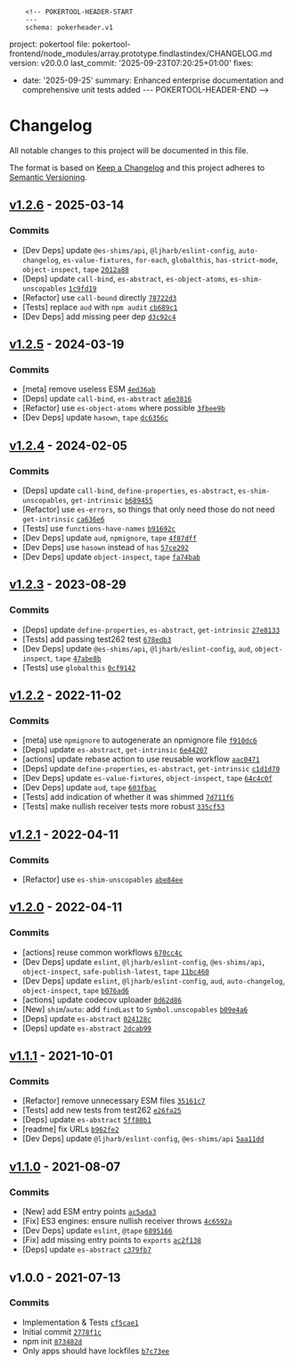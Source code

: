         <!-- POKERTOOL-HEADER-START
        ---
        schema: pokerheader.v1
project: pokertool
file: pokertool-frontend/node_modules/array.prototype.findlastindex/CHANGELOG.md
version: v20.0.0
last_commit: '2025-09-23T07:20:25+01:00'
fixes:
- date: '2025-09-25'
  summary: Enhanced enterprise documentation and comprehensive unit tests added
        ---
        POKERTOOL-HEADER-END -->
# Changelog

All notable changes to this project will be documented in this file.

The format is based on [Keep a Changelog](https://keepachangelog.com/en/1.0.0/)
and this project adheres to [Semantic Versioning](https://semver.org/spec/v2.0.0.html).

## [v1.2.6](https://github.com/es-shims/Array.prototype.findLastIndex/compare/v1.2.5...v1.2.6) - 2025-03-14

### Commits

- [Dev Deps] update `@es-shims/api`, `@ljharb/eslint-config`, `auto-changelog`, `es-value-fixtures`, `for-each`, `globalthis`, `has-strict-mode`, `object-inspect`, `tape` [`2012a88`](https://github.com/es-shims/Array.prototype.findLastIndex/commit/2012a880c41f74183bcfa55df7c800e48ca192e0)
- [Deps] update `call-bind`, `es-abstract`, `es-object-atoms`, `es-shim-unscopables` [`1c9fd19`](https://github.com/es-shims/Array.prototype.findLastIndex/commit/1c9fd195dd01ff8546ef20ae11b5748b390e12de)
- [Refactor] use `call-bound` directly [`78722d3`](https://github.com/es-shims/Array.prototype.findLastIndex/commit/78722d3b00af5523e4071d87d9d2746d61b705f3)
- [Tests] replace `aud` with `npm audit` [`cb689c1`](https://github.com/es-shims/Array.prototype.findLastIndex/commit/cb689c1e11297a9202cd8f1c01299eb2aabde879)
- [Dev Deps] add missing peer dep [`d3c92c4`](https://github.com/es-shims/Array.prototype.findLastIndex/commit/d3c92c4070999ee5d5716334e683a1acee54633b)

## [v1.2.5](https://github.com/es-shims/Array.prototype.findLastIndex/compare/v1.2.4...v1.2.5) - 2024-03-19

### Commits

- [meta] remove useless ESM [`4ed36ab`](https://github.com/es-shims/Array.prototype.findLastIndex/commit/4ed36ab7bde25f3b265a2769163409a939d9a4de)
- [Deps] update `call-bind`, `es-abstract` [`a6e3816`](https://github.com/es-shims/Array.prototype.findLastIndex/commit/a6e38162c958d3a54c73094a84fd27e9e48992d3)
- [Refactor] use `es-object-atoms` where possible [`3fbee9b`](https://github.com/es-shims/Array.prototype.findLastIndex/commit/3fbee9b07d97a472b59204360620a491ff1f3cdd)
- [Dev Deps] update `hasown`, `tape` [`dc6356c`](https://github.com/es-shims/Array.prototype.findLastIndex/commit/dc6356c69902912aa1eaee0f5677c6c64fb8ee11)

## [v1.2.4](https://github.com/es-shims/Array.prototype.findLastIndex/compare/v1.2.3...v1.2.4) - 2024-02-05

### Commits

- [Deps] update `call-bind`, `define-properties`, `es-abstract`, `es-shim-unscopables`, `get-intrinsic` [`b689455`](https://github.com/es-shims/Array.prototype.findLastIndex/commit/b689455f6194d84d929bd678755a175aa63b1b37)
- [Refactor] use `es-errors`, so things that only need those do not need `get-intrinsic` [`ca636e6`](https://github.com/es-shims/Array.prototype.findLastIndex/commit/ca636e60abae73755c613117f9a8eccb49a32f48)
- [Tests] use `functions-have-names` [`b91692c`](https://github.com/es-shims/Array.prototype.findLastIndex/commit/b91692c2a695c0065805fcb4f6b6f081d27852c8)
- [Dev Deps] update `aud`, `npmignore`, `tape` [`4f87dff`](https://github.com/es-shims/Array.prototype.findLastIndex/commit/4f87dff212fd5f0b05bdd412e669b4536e8b06f9)
- [Dev Deps] use `hasown` instead of `has` [`57ce292`](https://github.com/es-shims/Array.prototype.findLastIndex/commit/57ce2920dc645c3dec27b3aa8bcbfff9b0bfd135)
- [Dev Deps] update `object-inspect`, `tape` [`fa74bab`](https://github.com/es-shims/Array.prototype.findLastIndex/commit/fa74babe7cf90ec07b8c12c3ab10e89b7093e0b4)

## [v1.2.3](https://github.com/es-shims/Array.prototype.findLastIndex/compare/v1.2.2...v1.2.3) - 2023-08-29

### Commits

- [Deps] update `define-properties`, `es-abstract`, `get-intrinsic` [`27e8133`](https://github.com/es-shims/Array.prototype.findLastIndex/commit/27e8133ccdccab46896da19cd26e3147691a77eb)
- [Tests] add passing test262 test [`678edb3`](https://github.com/es-shims/Array.prototype.findLastIndex/commit/678edb3bc91b10298b4e72a5e471b1aa41f915dc)
- [Dev Deps] update `@es-shims/api`, `@ljharb/eslint-config`, `aud`, `object-inspect`, `tape` [`47abe8b`](https://github.com/es-shims/Array.prototype.findLastIndex/commit/47abe8b2cc14ee1b9f4b785a9aa26947ba20305a)
- [Tests] use `globalthis` [`0cf9142`](https://github.com/es-shims/Array.prototype.findLastIndex/commit/0cf914237811822d9d5268a057c0c9a108b8e5c0)

## [v1.2.2](https://github.com/es-shims/Array.prototype.findLastIndex/compare/v1.2.1...v1.2.2) - 2022-11-02

### Commits

- [meta] use `npmignore` to autogenerate an npmignore file [`f910dc6`](https://github.com/es-shims/Array.prototype.findLastIndex/commit/f910dc6e5999e6941892232810ae9b3910d925ec)
- [Deps] update `es-abstract`, `get-intrinsic` [`6e44207`](https://github.com/es-shims/Array.prototype.findLastIndex/commit/6e4420705d7435b8b9bb978e4858814ba0216fa5)
- [actions] update rebase action to use reusable workflow [`aac0471`](https://github.com/es-shims/Array.prototype.findLastIndex/commit/aac0471a0b2f0f44765ac6055211b58f26fa6636)
- [Deps] update `define-properties`, `es-abstract`, `get-intrinsic` [`c1d1d70`](https://github.com/es-shims/Array.prototype.findLastIndex/commit/c1d1d7083bfa8ab32a9e5560e4b2aa16ce9d0a6d)
- [Dev Deps] update `es-value-fixtures`, `object-inspect`, `tape` [`64c4c0f`](https://github.com/es-shims/Array.prototype.findLastIndex/commit/64c4c0f6dda4793c5d9db5110ec82c6004bcc4ef)
- [Dev Deps] update `aud`, `tape` [`603fbac`](https://github.com/es-shims/Array.prototype.findLastIndex/commit/603fbacf4d034298ff40ab6886f6af7031651acd)
- [Tests] add indication of whether it was shimmed [`7d711f6`](https://github.com/es-shims/Array.prototype.findLastIndex/commit/7d711f6e68c9c5e4e0556946d026c159f7d82f22)
- [Tests] make nullish receiver tests more robust [`335cf53`](https://github.com/es-shims/Array.prototype.findLastIndex/commit/335cf5381ec0bc7ce60de8824b736cb3b40918ae)

## [v1.2.1](https://github.com/es-shims/Array.prototype.findLastIndex/compare/v1.2.0...v1.2.1) - 2022-04-11

### Commits

- [Refactor] use `es-shim-unscopables` [`abe84ee`](https://github.com/es-shims/Array.prototype.findLastIndex/commit/abe84ee8794ce9c84180bc01cf499a7bb2494b3d)

## [v1.2.0](https://github.com/es-shims/Array.prototype.findLastIndex/compare/v1.1.1...v1.2.0) - 2022-04-11

### Commits

- [actions] reuse common workflows [`670cc4c`](https://github.com/es-shims/Array.prototype.findLastIndex/commit/670cc4c0b6f23b7f01d365a9afd2dd88ee2e4967)
- [Dev Deps] update `eslint`, `@ljharb/eslint-config`, `@es-shims/api`, `object-inspect`, `safe-publish-latest`, `tape` [`11bc460`](https://github.com/es-shims/Array.prototype.findLastIndex/commit/11bc460ab842d2a08c43b67aab182e0697d65308)
- [Dev Deps] update `eslint`, `@ljharb/eslint-config`, `aud`, `auto-changelog`, `object-inspect`, `tape` [`b076ad6`](https://github.com/es-shims/Array.prototype.findLastIndex/commit/b076ad6ed9246f3139efa72d0ddbf2e0d861f982)
- [actions] update codecov uploader [`0d62d86`](https://github.com/es-shims/Array.prototype.findLastIndex/commit/0d62d8602c2d3ecefdd0965c25cafb2a864c0903)
- [New] `shim`/`auto`: add `findLast` to `Symbol.unscopables` [`b09e4a6`](https://github.com/es-shims/Array.prototype.findLastIndex/commit/b09e4a6a194366b45945c6d65cdcc64ca786e570)
- [Deps] update `es-abstract` [`024128c`](https://github.com/es-shims/Array.prototype.findLastIndex/commit/024128c1abc5b58863859ea8b9cf4c1cb1df548b)
- [Deps] update `es-abstract` [`2dcab99`](https://github.com/es-shims/Array.prototype.findLastIndex/commit/2dcab99e3ed43546cd6610b12d489d95d8e94d90)

## [v1.1.1](https://github.com/es-shims/Array.prototype.findLastIndex/compare/v1.1.0...v1.1.1) - 2021-10-01

### Commits

- [Refactor] remove unnecessary ESM files [`35161c7`](https://github.com/es-shims/Array.prototype.findLastIndex/commit/35161c76758835dd3fbecdf0b5fbf41a3ce9f218)
- [Tests] add new tests from test262 [`e26fa25`](https://github.com/es-shims/Array.prototype.findLastIndex/commit/e26fa256601f60b1feb5918e4fbcc76d0d773d13)
- [Deps] update `es-abstract` [`5ff80b1`](https://github.com/es-shims/Array.prototype.findLastIndex/commit/5ff80b116f2e083ae72605275af0efec367f3a89)
- [readme] fix URLs [`b962fe2`](https://github.com/es-shims/Array.prototype.findLastIndex/commit/b962fe225fac8a450624d861b5d6e444526bcf32)
- [Dev Deps] update `@ljharb/eslint-config`, `@es-shims/api` [`5aa11dd`](https://github.com/es-shims/Array.prototype.findLastIndex/commit/5aa11dd23ee2bcdc9ca7d2d6007e7f44a9356743)

## [v1.1.0](https://github.com/es-shims/Array.prototype.findLastIndex/compare/v1.0.0...v1.1.0) - 2021-08-07

### Commits

- [New] add ESM entry points [`ac5ada3`](https://github.com/es-shims/Array.prototype.findLastIndex/commit/ac5ada3d359ff267e6933dd817f4106e6de2c157)
- [Fix] ES3 engines: ensure nullish receiver throws [`4c6592a`](https://github.com/es-shims/Array.prototype.findLastIndex/commit/4c6592a7962351e82bb1b06c79de496bf4bcd08d)
- [Dev Deps] update `eslint`, `@tape` [`6895166`](https://github.com/es-shims/Array.prototype.findLastIndex/commit/6895166742a738a80d19ac4eaa6f12c97a5c7814)
- [Fix] add missing entry points to `exports` [`ac2f138`](https://github.com/es-shims/Array.prototype.findLastIndex/commit/ac2f1384dcd9a9f736ce1c3c5dc7ac87e16c4f90)
- [Deps] update `es-abstract` [`c379fb7`](https://github.com/es-shims/Array.prototype.findLastIndex/commit/c379fb7681ea3bb078891bf394756b1086bc43e7)

## v1.0.0 - 2021-07-13

### Commits

- Implementation & Tests [`cf5cae1`](https://github.com/es-shims/Array.prototype.findLastIndex/commit/cf5cae1d78c0c74588a5baade5156950e17f4558)
- Initial commit [`2778f1c`](https://github.com/es-shims/Array.prototype.findLastIndex/commit/2778f1cc708cc79d3bdbc20d5b84d210b9670b8a)
- npm init [`873482d`](https://github.com/es-shims/Array.prototype.findLastIndex/commit/873482d650b6800e9484865c3b0d6d33664bcf9e)
- Only apps should have lockfiles [`b7c73ee`](https://github.com/es-shims/Array.prototype.findLastIndex/commit/b7c73ee858f01b0b1ff70800e09c0bbc2632e1a5)
